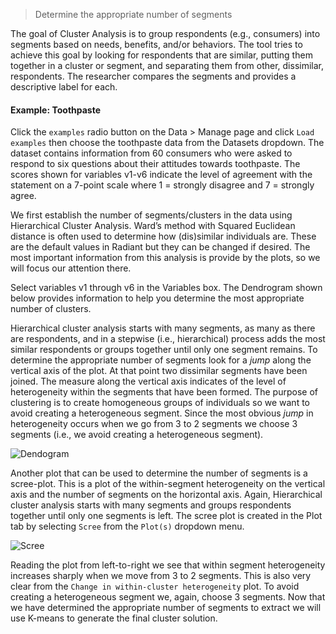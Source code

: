 > Determine the appropriate number of segments

The goal of Cluster Analysis is to group respondents (e.g., consumers) into segments based on needs, benefits, and/or behaviors. The tool tries to achieve this goal by looking for respondents that are similar, putting them together in a cluster or segment, and separating them from other, dissimilar, respondents. The researcher compares the segments and provides a descriptive label for each.

#### Example: Toothpaste

Click the `examples` radio button on the Data > Manage page and click `Load examples` then choose the toothpaste  data from the Datasets dropdown. The dataset contains information from 60 consumers who were asked to respond to six questions about their attitudes towards toothpaste. The scores shown for variables v1-v6 indicate the level of agreement with the statement on a 7-point scale where 1 = strongly disagree and 7 = strongly agree.

We first establish the number of segments/clusters in the data using Hierarchical Cluster Analysis. Ward’s method with Squared Euclidean distance is often used to determine how (dis)similar individuals are. These are the default values in Radiant but they can be changed if desired. The most important information from this analysis is provide by the plots, so we will focus our attention there.

Select variables v1 through v6 in the Variables box. The Dendrogram shown below provides information to help you determine the most appropriate number of clusters.

Hierarchical cluster analysis starts with many segments, as many as there are respondents, and in a stepwise (i.e., hierarchical) process adds the most similar respondents or groups together until only one segment remains. To determine the appropriate number of segments look for a _jump_ along the vertical axis of the plot. At that point two dissimilar segments have been joined. The measure along the vertical axis indicates of the level of heterogeneity within the segments that have been formed. The purpose of clustering is to create homogeneous groups of individuals so we want to avoid creating a heterogeneous segment. Since the most obvious _jump_ in heterogeneity occurs when we go from 3 to 2 segments we choose 3 segments (i.e., we avoid creating a heterogeneous segment).

![Dendogram](http://mostly-harmless.github.io/radiant/marketing/figures_marketing/hier_clus_dendro.png)

Another plot that can be used to determine the number of segments is a scree-plot. This is a plot of the within-segment heterogeneity on the vertical axis and the number of segments on the horizontal axis. Again, Hierarchical cluster analysis starts with many segments and groups respondents together until only one segments is left. The scree plot is created in the Plot tab by selecting `Scree` from the `Plot(s)` dropdown menu.

![Scree](http://mostly-harmless.github.io/radiant/marketing/figures_marketing/hier_clus_scree.png)

Reading the plot from left-to-right we see that within segment heterogeneity increases sharply when we move from 3 to 2 segments. This is also very clear from the `Change in within-cluster heterogeneity` plot. To avoid creating a heterogeneous segment we, again, choose 3 segments. Now that we have determined the appropriate number of segments to extract we will use K-means to generate the final cluster solution.
